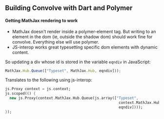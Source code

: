 ## Building Convolve with Dart and Polymer ##

#### Getting MathJax rendering to work   

- MathJax doesn't render inside a polymer-element tag.  But writing to an element in the dom (ie, outside the shadow dom) should work fine for convolve.  Everything else will use polymer.
- JS-interop works great typesetting specific dom elements with dynamic content.  

So updating a div whose id is stored in the variable `eqndiv` in JavaScript:

````javascript
MathJax.Hub.Queue(["Typeset", MathJax.Hub, eqndiv]));
````

Translates to the following using js-interop:

````dart
js.Proxy context = js.context;
js.scoped(() {
  new js.Proxy(context.MathJax.Hub.Queue(js.array(["Typeset",
                                                    context.MathJax.Hub,
                                                    eqndiv])));
});
````
